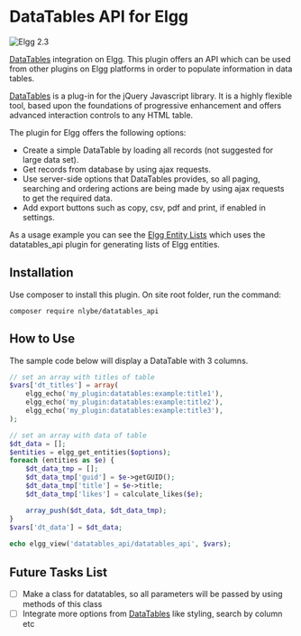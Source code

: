 DataTables API for Elgg
=======================

![Elgg 2.3](https://img.shields.io/badge/Elgg-2.3-orange.svg?style=flat-square)

[DataTables](https://datatables.net/) integration on Elgg. This plugin offers an API which can be used from other plugins on Elgg platforms in order to populate information in data tables.

[DataTables](https://datatables.net/) is a plug-in for the jQuery Javascript library. It is a highly flexible tool, based upon the foundations of progressive enhancement and offers advanced interaction controls to any HTML table.

The plugin for Elgg offers the following options:
* Create a simple DataTable by loading all records (not suggested for large data set). 
* Get records from database by using ajax requests.
* Use server-side options that DataTables provides, so all paging, searching and ordering actions are being made by using ajax requests to get the required data.
* Add export buttons such as copy, csv, pdf and print, if enabled in settings. 

As a usage example you can see the [Elgg Entity Lists](https://github.com/nlybe/Elgg-Entity-Lists) which uses the datatables_api plugin for generating lists of Elgg entities.

## Installation
Use composer to install this plugin. On site root folder, run the command:
```
composer require nlybe/datatables_api
```

## How to Use
The sample code below will display a DataTable with 3 columns.
```php
// set an array with titles of table
$vars['dt_titles'] = array(
    elgg_echo('my_plugin:datatables:example:title1'),
    elgg_echo('my_plugin:datatables:example:title2'),
    elgg_echo('my_plugin:datatables:example:title3'),
);

// set an array with data of table
$dt_data = [];
$entities = elgg_get_entities($options);
foreach (entities as $e) {
    $dt_data_tmp = [];
    $dt_data_tmp['guid'] = $e->getGUID();
    $dt_data_tmp['title'] = $e->title;
    $dt_data_tmp['likes'] = calculate_likes($e);

    array_push($dt_data, $dt_data_tmp);    
}
$vars['dt_data'] = $dt_data;
   
echo elgg_view('datatables_api/datatables_api', $vars);
```


## Future Tasks List
- [ ] Make a class for datatables, so all parameters will be passed by using methods of this class
- [ ] Integrate more options from [DataTables](https://datatables.net/examples/index/) like styling, search by column etc
